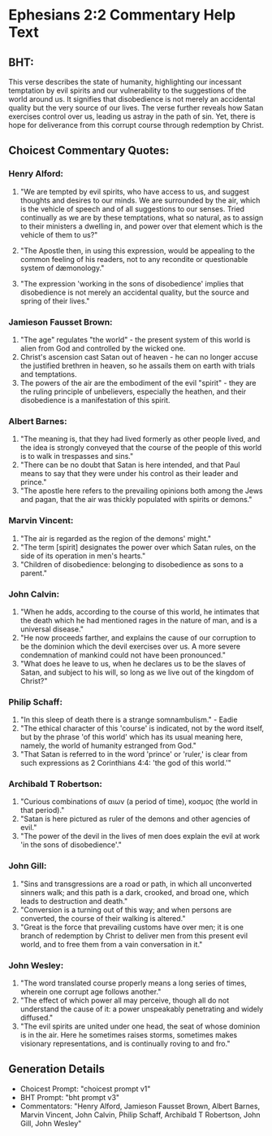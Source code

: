 # Ephesians 2:2 Commentary Help Text

## BHT:
This verse describes the state of humanity, highlighting our incessant temptation by evil spirits and our vulnerability to the suggestions of the world around us. It signifies that disobedience is not merely an accidental quality but the very source of our lives. The verse further reveals how Satan exercises control over us, leading us astray in the path of sin. Yet, there is hope for deliverance from this corrupt course through redemption by Christ.

## Choicest Commentary Quotes:
### Henry Alford:
1. "We are tempted by evil spirits, who have access to us, and suggest thoughts and desires to our minds. We are surrounded by the air, which is the vehicle of speech and of all suggestions to our senses. Tried continually as we are by these temptations, what so natural, as to assign to their ministers a dwelling in, and power over that element which is the vehicle of them to us?" 

2. "The Apostle then, in using this expression, would be appealing to the common feeling of his readers, not to any recondite or questionable system of dæmonology."

3. "The expression 'working in the sons of disobedience' implies that disobedience is not merely an accidental quality, but the source and spring of their lives."

### Jamieson Fausset Brown:
1. "The age" regulates "the world" - the present system of this world is alien from God and controlled by the wicked one.
2. Christ's ascension cast Satan out of heaven - he can no longer accuse the justified brethren in heaven, so he assails them on earth with trials and temptations.
3. The powers of the air are the embodiment of the evil "spirit" - they are the ruling principle of unbelievers, especially the heathen, and their disobedience is a manifestation of this spirit.

### Albert Barnes:
1. "The meaning is, that they had lived formerly as other people lived, and the idea is strongly conveyed that the course of the people of this world is to walk in trespasses and sins."
2. "There can be no doubt that Satan is here intended, and that Paul means to say that they were under his control as their leader and prince."
3. "The apostle here refers to the prevailing opinions both among the Jews and pagan, that the air was thickly populated with spirits or demons."

### Marvin Vincent:
1. "The air is regarded as the region of the demons' might."
2. "The term [spirit] designates the power over which Satan rules, on the side of its operation in men's hearts."
3. "Children of disobedience: belonging to disobedience as sons to a parent."

### John Calvin:
1. "When he adds, according to the course of this world, he intimates that the death which he had mentioned rages in the nature of man, and is a universal disease."
2. "He now proceeds farther, and explains the cause of our corruption to be the dominion which the devil exercises over us. A more severe condemnation of mankind could not have been pronounced."
3. "What does he leave to us, when he declares us to be the slaves of Satan, and subject to his will, so long as we live out of the kingdom of Christ?"

### Philip Schaff:
1. "In this sleep of death there is a strange somnambulism." - Eadie
2. "The ethical character of this 'course' is indicated, not by the word itself, but by the phrase 'of this world' which has its usual meaning here, namely, the world of humanity estranged from God." 
3. "That Satan is referred to in the word 'prince' or 'ruler,' is clear from such expressions as 2 Corinthians 4:4: 'the god of this world.'"

### Archibald T Robertson:
1. "Curious combinations of αιων (a period of time), κοσμος (the world in that period)." 
2. "Satan is here pictured as ruler of the demons and other agencies of evil." 
3. "The power of the devil in the lives of men does explain the evil at work 'in the sons of disobedience'."

### John Gill:
1. "Sins and transgressions are a road or path, in which all unconverted sinners walk; and this path is a dark, crooked, and broad one, which leads to destruction and death."
2. "Conversion is a turning out of this way; and when persons are converted, the course of their walking is altered."
3. "Great is the force that prevailing customs have over men; it is one branch of redemption by Christ to deliver men from this present evil world, and to free them from a vain conversation in it."

### John Wesley:
1. "The word translated course properly means a long series of times, wherein one corrupt age follows another."
2. "The effect of which power all may perceive, though all do not understand the cause of it: a power unspeakably penetrating and widely diffused."
3. "The evil spirits are united under one head, the seat of whose dominion is in the air. Here he sometimes raises storms, sometimes makes visionary representations, and is continually roving to and fro."


## Generation Details
- Choicest Prompt: "choicest prompt v1"
- BHT Prompt: "bht prompt v3"
- Commentators: "Henry Alford, Jamieson Fausset Brown, Albert Barnes, Marvin Vincent, John Calvin, Philip Schaff, Archibald T Robertson, John Gill, John Wesley"
